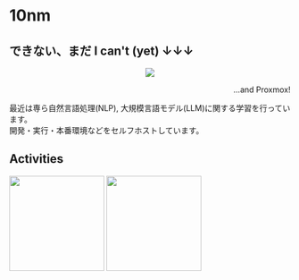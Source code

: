 # 10nm

## できない、まだ I can't (yet) ↓↓↓
<p>
  <div align="center">
    <a, href="https://skillicons.dev">
      <img src="https://skillicons.dev/icons?i=py,pytorch,js,nodejs,html,css,linux,arch,docker&theme=light" />
    </a>
  </div>
  <p align="right">...and Proxmox!</p>
</p>

最近は専ら自然言語処理(NLP), 大規模言語モデル(LLM)に関する学習を行っています。<br>
開発・実行・本番環境などをセルフホストしています。

## Activities

<div align="left">
 <img height="170px" src="https://github-readme-stats.vercel.app/api/wakatime?username=10nm&range&theme=light" />
 <img height="170px" src="https://github-readme-stats.vercel.app/api/top-langs/?username=10nm&layout=compact&theme=light" />
</div>
